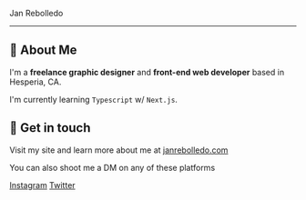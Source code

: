 Jan Rebolledo

--- 

## 🐻 About Me

I'm a **freelance graphic designer** and **front-end web developer** based in Hesperia, CA.

I'm currently learning `Typescript` w/ `Next.js`.

## 🤝 Get in touch

Visit my site and learn more about me at [janrebolledo.com](https://janrebolledo.com)

You can also shoot me a DM on any of these platforms

[Instagram](https://instagram.com/janrebolledo)
[Twitter](https://twitter.com/janconcepts)
